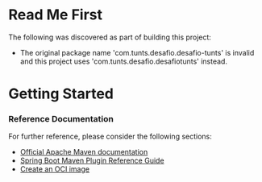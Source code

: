 # Read Me First
The following was discovered as part of building this project:

* The original package name 'com.tunts.desafio.desafio-tunts' is invalid and this project uses 'com.tunts.desafio.desafiotunts' instead.

# Getting Started

### Reference Documentation
For further reference, please consider the following sections:

* [Official Apache Maven documentation](https://maven.apache.org/guides/index.html)
* [Spring Boot Maven Plugin Reference Guide](https://docs.spring.io/spring-boot/docs/2.4.5/maven-plugin/reference/html/)
* [Create an OCI image](https://docs.spring.io/spring-boot/docs/2.4.5/maven-plugin/reference/html/#build-image)

